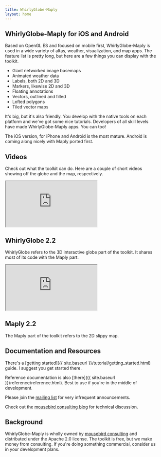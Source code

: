 ```yaml
---
title: WhirlyGlobe-Maply
layout: home
---
```


## WhirlyGlobe-Maply for iOS and Android

Based on OpenGL ES and focused on mobile first, WhirlyGlobe-Maply is used in a wide variety of altas, weather, visualization, and map apps.
The feature list is pretty long, but here are a few things you can display with the toolkit.

- Giant networked image basemaps
- Animated weather data
- Labels, both 2D and 3D
- Markers, likewise 2D and 3D
- Floating annotations
- Vectors, outlined and filled
- Lofted polygons
- Tiled vector maps

It's big, but it's also friendly.  You develop with the native tools on each platform and we've got some nice tutorials.  Developers of all skill levels have made WhirlyGlobe-Maply apps.  You can too!

The iOS version, for iPhone and Android is the most mature.  Android is coming along nicely with Maply ported first.

## Videos

Check out what the toolkit can do.  Here are a couple of short videos showing off the globe and the map, respectively.

<div class="row">
  <div class="col-sm-6">
    <div class="embed-responsive embed-responsive-4by3">
      <iframe src="http://www.youtube.com/embed/rprzbSwqE2Y?feature=player_embedded" allowfullscreen></iframe>
    </div>
    <div class="video-caption">
      <h2>WhirlyGlobe 2.2</h2>
      <p>
        WhirlyGlobe refers to the 3D interactive globe part of the toolkit. It shares most of its code with the Maply part.
      </p>
    </div>
  </div>

  <div class="col-sm-6">
    <div class="embed-responsive embed-responsive-4by3">
      <iframe src="https://www.youtube.com/embed/YTBSl4Cok9A?feature=player_embedded" allowfullscreen></iframe>
    </div>
    <div class="video-caption">
      <h2>Maply 2.2</h2>
      <p>
        The Maply part of the toolkit refers to the 2D slippy map.
      </p>
    </div>
  </div>
</div>

## Documentation and Resources

There's a [getting started]({{ site.baseurl }}/tutorial/getting_started.html) guide. I suggest you get started there.

Reference documentation is also [there]({{ site.baseurl }}/reference/reference.html). Best to use if you're in the middle of development.

Please join the [mailing list](http://eepurl.com/D30CD) for very infrequent announcements.

Check out the [mousebird consulting blog](http://mousebirdconsulting.blogspot.com) for technical discussion.

## Background

WhirlyGlobe-Maply is wholly owned by [mousebird consulting](http://www.mousebirdconsulting.com/) and distributed under the Apache 2.0 license. The toolkit is free, but we make money from consulting. If you're doing something commercial, consider us in your development plans.

